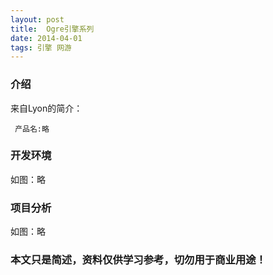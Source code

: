 ```yaml
---
layout: post
title:  Ogre引擎系列
date: 2014-04-01
tags: 引擎 网游
---
```



### 介绍


来自Lyon的简介：

	 产品名:略




### 开发环境

如图：略

### 项目分析

如图：略



### 本文只是简述，资料仅供学习参考，切勿用于商业用途！